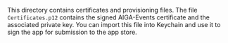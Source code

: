 This directory contains certificates and provisioning files.
The file `Certificates.p12` contains the signed AIGA-Events certificate
and the associated private key. You can import this file into Keychain
and use it to sign the app for submission to the app store.
